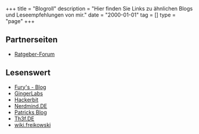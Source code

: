 +++
title       = "Blogroll"
description = "Hier finden Sie Links zu ähnlichen Blogs und Leseempfehlungen von mir."
date        = "2000-01-01"
tag         = []
type        = "page"
+++

## Partnerseiten
* [Ratgeber-Forum](https://ratgeber---forum.de)

## Lesenswert
* [Fury's - Blog](https://0fury.de)
* [GingerLabs](https://gingerlabs.de)
* [Hackerbit](https://hackerb.it)
* [Nerdmind.DE](https://nerdmind.de)
* [Patricks Blog](https://patrick246.de)
* [Th3f.DE](https://th3f.de)
* [wiki.freikowski](https://wiki.freikowski.com)

